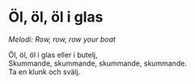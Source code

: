 # Öl, öl, öl i glas

_Melodi: Row, row, row your boat_

Öl, öl, öl i glas eller i butelj,  
Skummande, skummande, skummande, skummande.  
Ta en klunk och svälj.
